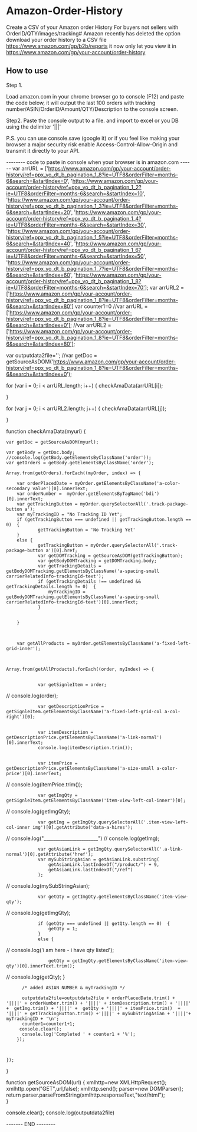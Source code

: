 # Amazon-Order-History
Create a CSV  of your Amazon order History For buyers not sellers with OrderID/QTY/images/tracking#
Amazon recently has deleted the option download your order history to a CSV file https://www.amazon.com/gp/b2b/reports
it now only let you view it in https://www.amazon.com/gp/your-account/order-history


How to use 
-----------
Step 1.

Load amazon.com in your chrome browser go to console (F12) and paste the code below, it will output the last 100 orders with tracking number/ASIN/OrderID/Amount/QTY/Description to the console screen.

Step2.
Paste the console output to a file. and import to excel or you DB using the  delimiter '|||' 

P.S.
you can use console.save (google it) or if you feel like making your browser a major security risk enable Access-Control-Allow-Origin and transmit it directly to your API.


-------- code to paste in console when your browser is in amazon.com ------
var arrURL = ['https://www.amazon.com/gp/your-account/order-history/ref=ppx_yo_dt_b_pagination_1_8?ie=UTF8&orderFilter=months-6&search=&startIndex=0', 'https://www.amazon.com/gp/your-account/order-history/ref=ppx_yo_dt_b_pagination_1_2?ie=UTF8&orderFilter=months-6&search=&startIndex=10', 'https://www.amazon.com/gp/your-account/order-history/ref=ppx_yo_dt_b_pagination_1_3?ie=UTF8&orderFilter=months-6&search=&startIndex=20', 'https://www.amazon.com/gp/your-account/order-history/ref=ppx_yo_dt_b_pagination_1_4?ie=UTF8&orderFilter=months-6&search=&startIndex=30', 'https://www.amazon.com/gp/your-account/order-history/ref=ppx_yo_dt_b_pagination_1_5?ie=UTF8&orderFilter=months-6&search=&startIndex=40', 'https://www.amazon.com/gp/your-account/order-history/ref=ppx_yo_dt_b_pagination_1_6?ie=UTF8&orderFilter=months-6&search=&startIndex=50', 'https://www.amazon.com/gp/your-account/order-history/ref=ppx_yo_dt_b_pagination_1_7?ie=UTF8&orderFilter=months-6&search=&startIndex=60', 'https://www.amazon.com/gp/your-account/order-history/ref=ppx_yo_dt_b_pagination_1_8?ie=UTF8&orderFilter=months-6&search=&startIndex=70'];
var arrURL2 = ['https://www.amazon.com/gp/your-account/order-history/ref=ppx_yo_dt_b_pagination_1_8?ie=UTF8&orderFilter=months-6&search=&startIndex=80']
var counter1=0
//var arrURL = ['https://www.amazon.com/gp/your-account/order-history/ref=ppx_yo_dt_b_pagination_1_8?ie=UTF8&orderFilter=months-6&search=&startIndex=0'];
//var arrURL2 = ['https://www.amazon.com/gp/your-account/order-history/ref=ppx_yo_dt_b_pagination_1_8?ie=UTF8&orderFilter=months-6&search=&startIndex=80'];


var outputdata2file='';
//var getDoc = getSourceAsDOM('https://www.amazon.com/gp/your-account/order-history/ref=ppx_yo_dt_b_pagination_1_8?ie=UTF8&orderFilter=months-6&search=&startIndex=0');

for (var i = 0; i < arrURL.length; i++) {
    checkAmaData(arrURL[i]);

}

for (var j = 0; i < arrURL2.length; j++) {
    checkAmaData(arrURL[j]);

}


function checkAmaData(myurl) {

    var getDoc = getSourceAsDOM(myurl);

    var getBody = getDoc.body;
    //console.log(getBody.getElementsByClassName('order'));
    var getOrders = getBody.getElementsByClassName('order');

    Array.from(getOrders).forEach((myOrder, index) => {

        var orderPlacedDate = myOrder.getElementsByClassName('a-color-secondary value')[0].innerText;
        var orderNumber =  myOrder.getElementsByTagName('bdi')[0].innerText;
        var getTrackingButton = myOrder.querySelectorAll('.track-package-button a');
        var myTrackingID = "No Tracking ID Yet";
        if (getTrackingButton === undefined || getTrackingButton.length == 0)  {
                getTrackingButton = 'No Tracking Yet'
        }
        else {
                getTrackingButton = myOrder.querySelectorAll('.track-package-button a')[0].href;
                var getDOMTracking = getSourceAsDOM(getTrackingButton);
                var getBodyDOMTracking = getDOMTracking.body;
                var getTrackingDetails = getBodyDOMTracking.getElementsByClassName('a-spacing-small carrierRelatedInfo-trackingId-text');
                if (getTrackingDetails !== undefined && getTrackingDetails.length != 0)  {
                    myTrackingID = getBodyDOMTracking.getElementsByClassName('a-spacing-small carrierRelatedInfo-trackingId-text')[0].innerText;
                }
                
                
        }

        
    
        var getAllProducts = myOrder.getElementsByClassName('a-fixed-left-grid-inner');



    Array.from(getAllProducts).forEach((order, myIndex) => {


                var getSignleItem = order;
//                  console.log(order);
                
                var getDescriptionPrice = getSignleItem.getElementsByClassName('a-fixed-left-grid-col a-col-right')[0];
               
                
                var itemDescription = getDescriptionPrice.getElementsByClassName('a-link-normal')[0].innerText;
                console.log(itemDescription.trim());


                var itemPrice = getDescriptionPrice.getElementsByClassName('a-size-small a-color-price')[0].innerText;
//                 console.log(itemPrice.trim());

                

            

                var getImgQty = getSignleItem.getElementsByClassName('item-view-left-col-inner')[0];
               
                    
//                 console.log(getImgQty);


                var getImg = getImgQty.querySelectorAll('.item-view-left-col-inner img')[0].getAttribute('data-a-hires');
//                 console.log("_______________________")
//                 console.log(getImg);

                var getAsianLink = getImgQty.querySelectorAll('.a-link-normal')[0].getAttribute('href');
                var mySubStringAsian = getAsianLink.substring(
                    getAsianLink.lastIndexOf("/product/") + 9, 
                    getAsianLink.lastIndexOf("/ref")
                );
//                 console.log(mySubStringAsian);


                var getQty = getImgQty.getElementsByClassName('item-view-qty');
//                 console.log(getImgQty);
                
                
                if (getQty === undefined || getQty.length == 0)  {
                    getQty = 1;
                }
                else {
//                     console.log('i am here - i have qty listed');
   
                    getQty = getImgQty.getElementsByClassName('item-view-qty')[0].innerText.trim();
//                     console.log(getQty);
           }


          /* added ASIAN NUMBER & myTrackingID */

          outputdata2file=outputdata2file + orderPlacedDate.trim() + '||||' + orderNumber.trim() + '||||' + itemDescription.trim() + '||||' +  getImg.trim() + '||||' +  getQty + '||||' + itemPrice.trim()  + '||||' + getTrackingButton.trim() +'||||' + mySubStringAsian + '||||'+ myTrackingID + '\n';
          counter1=counter1+1;
         console.clear();
          console.log('Completed ' + counter1 + '%');
        });



    });

}



function getSourceAsDOM(url)
{
    xmlhttp=new XMLHttpRequest();
    xmlhttp.open("GET",url,false);
    xmlhttp.send();
    parser=new DOMParser();
    return parser.parseFromString(xmlhttp.responseText,"text/html");      
}


console.clear();
console.log(outputdata2file)

------- END --------
